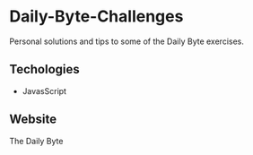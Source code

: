 # Daily-Byte-Challenges

Personal solutions and tips to some of the Daily Byte exercises.

## Techologies
<ul>
  <li>JavasScript</li>
</ul>

## Website
  <a src="https://thedailybyte.dev/">The Daily Byte</a>

